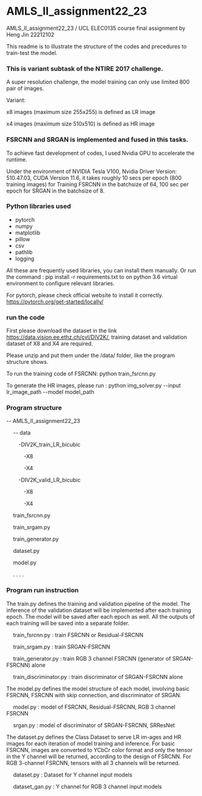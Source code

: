 # AMLS_II_assignment22_23
AMLS_II_assignment22_23
/ UCL ELEC0135 course final assignment by Heng Jin 22212102

This readme is to illustrate the structure of the codes and precedures to train-test the model.

### This is variant subtask of the NTIRE 2017 challenge.
A super resolution challenge, the model training can only use limited 800 pair of images.

Variant:

x8 images (maximum size 255x255) is defined as LR image

x4 images (maximum size 510x510) is defined as HR image

### FSRCNN and SRGAN is implemented and fused in this tasks.  

To achieve fast development of codes, I used Nvidia GPU to accelerate the runtime. 

Under the environment of NVIDIA Tesla V100,
Nvidia Driver Version: 510.47.03, CUDA Version 11.6, 
it takes roughly 10 secs per epoch (800 training images) for Training FSRCNN in the batchsize of 64, 100 sec per epoch for SRGAN in the batchsize of 8.

### Python libraries used
- pytorch
- numpy
- matplotlib
- pillow
- csv
- pathlib
- logging

All these are frequently used libraries, you can install them manually.
Or run the command : pip install -r requirements.txt to on python 3.6 
virtual environment to configure relevant libraries.

For pytorch, please check official website to install it correctly.
<https://pytorch.org/get-started/locally/>

### run the code

First please download the dataset in the link <https://data.vision.ee.ethz.ch/cvl/DIV2K/>, training dataset and validation dataset of X8 and X4 are required.

Please unzip and put them under the /data/ folder, like the program structure shows.

To run the training code of FSRCNN: python train_fsrcnn.py

To generate the HR images, please run : python img_solver.py --input lr_image_path --model model_path

### Program structure
-- AMLS_II_assignment22_23 

&emsp; -- data

&emsp;&emsp;  -DIV2K_train_LR_bicubic

&emsp;&emsp;&emsp;  -X8

&emsp;&emsp;&emsp;  -X4

&emsp;&emsp;  -DIV2K_valid_LR_bicubic

&emsp;&emsp;&emsp;  -X8

&emsp;&emsp;&emsp;  -X4

&emsp; train_fsrcnn.py

&emsp; train_srgam.py

&emsp; train_generator.py

&emsp; dataset.py

&emsp; model.py

&emsp; . . . .



### Program run instruction
The train.py defines the training and validation pipeline of the model. 
The inference of the validation dataset will be implemented after each 
training epoch. The model will be saved after each epoch as well. 
All the outputs of each training will be saved into a separate folder.

&emsp; train_fsrcnn.py : train FSRCNN or Residual-FSRCNN

&emsp; train_srgam.py : train SRGAN-FSRCNN 

&emsp; train_generator.py : train RGB 3 channel FSRCNN (generator of SRGAN-FSRCNN) alone

&emsp; train_discriminator.py : train discriminator of SRGAN-FSRCNN alone

The model.py defines the model structure of each model, involving basic 
FSRCNN, FSRCNN with skip connection, and discriminator of SRGAN.

&emsp; model.py : model of FSRCNN, Residual-FSRCNN, RGB 3 channel FSRCNN

&emsp; srgan.py : model of discriminator of SRGAN-FSRCNN, SRResNet

The dataset.py defines the Class Dataset to serve LR im-ages and HR images for each 
iteration of model training and inference. For basic FSRCNN, images are converted to 
YCbCr color format and only the tensor in the Y channel will be returned, according to 
the design of FSRCNN. For RGB 3-channel FSRCNN, tensors with all 3 channels will be returned.

&emsp; dataset.py : Dataset for Y channel input models

&emsp; dataset_gan.py : Y channel for RGB 3 channel input models



